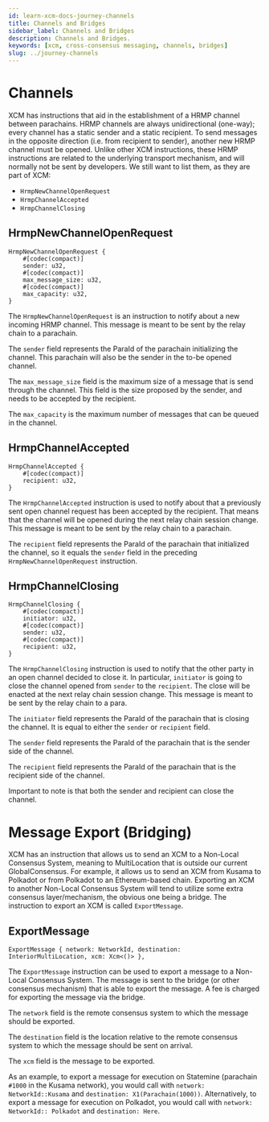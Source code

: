 ```yaml
---
id: learn-xcm-docs-journey-channels
title: Channels and Bridges
sidebar_label: Channels and Bridges
description: Channels and Bridges.
keywords: [xcm, cross-consensus messaging, channels, bridges]
slug: ../journey-channels
---
```


# Channels

XCM has instructions that aid in the establishment of a HRMP channel between parachains. HRMP
channels are always unidirectional (one-way); every channel has a static sender and a static
recipient. To send messages in the opposite direction (i.e. from recipient to sender), another new
HRMP channel must be opened. Unlike other XCM instructions, these HRMP instructions are related to
the underlying transport mechanism, and will normally not be sent by developers. We still want to
list them, as they are part of XCM:

- `HrmpNewChannelOpenRequest`
- `HrmpChannelAccepted`
- `HrmpChannelClosing`

## HrmpNewChannelOpenRequest

```rust,noplayground
HrmpNewChannelOpenRequest {
    #[codec(compact)]
    sender: u32,
    #[codec(compact)]
    max_message_size: u32,
    #[codec(compact)]
    max_capacity: u32,
}
```

The `HrmpNewChannelOpenRequest` is an instruction to notify about a new incoming HRMP channel. This
message is meant to be sent by the relay chain to a parachain.

The `sender` field represents the ParaId of the parachain initializing the channel. This parachain
will also be the sender in the to-be opened channel.

The `max_message_size` field is the maximum size of a message that is send through the channel. This
field is the size proposed by the sender, and needs to be accepted by the recipient.

The `max_capacity` is the maximum number of messages that can be queued in the channel.

## HrmpChannelAccepted

```rust,noplayground
HrmpChannelAccepted {
    #[codec(compact)]
    recipient: u32,
}
```

The `HrmpChannelAccepted` instruction is used to notify about that a previously sent open channel
request has been accepted by the recipient. That means that the channel will be opened during the
next relay chain session change. This message is meant to be sent by the relay chain to a parachain.

The `recipient` field represents the ParaId of the parachain that initialized the channel, so it
equals the `sender` field in the preceding `HrmpNewChannelOpenRequest` instruction.

## HrmpChannelClosing

```rust,noplayground
HrmpChannelClosing {
    #[codec(compact)]
    initiator: u32,
    #[codec(compact)]
    sender: u32,
    #[codec(compact)]
    recipient: u32,
}
```

The `HrmpChannelClosing` instruction is used to notify that the other party in an open channel
decided to close it. In particular, `initiator` is going to close the channel opened from `sender`
to the `recipient`. The close will be enacted at the next relay chain session change. This message
is meant to be sent by the relay chain to a para.

The `initiator` field represents the ParaId of the parachain that is closing the channel. It is
equal to either the `sender` or `recipient` field.

The `sender` field represents the ParaId of the parachain that is the sender side of the channel.

The `recipient` field represents the ParaId of the parachain that is the recipient side of the
channel.

Important to note is that both the sender and recipient can close the channel.

# Message Export (Bridging)

XCM has an instruction that allows us to send an XCM to a Non-Local Consensus System, meaning to
MultiLocation that is outside our current GlobalConsensus. For example, it allows us to send an XCM
from Kusama to Polkadot or from Polkadot to an Ethereum-based chain. Exporting an XCM to another
Non-Local Consensus System will tend to utilize some extra consensus layer/mechanism, the obvious
one being a bridge. The instruction to export an XCM is called `ExportMessage`.

## ExportMessage

```rust,noplayground
ExportMessage { network: NetworkId, destination: InteriorMultiLocation, xcm: Xcm<()> },
```

The `ExportMessage` instruction can be used to export a message to a Non-Local Consensus System. The
message is sent to the bridge (or other consensus mechanism) that is able to export the message. A
fee is charged for exporting the message via the bridge.

The `network` field is the remote consensus system to which the message should be exported.

The `destination` field is the location relative to the remote consensus system to which the message
should be sent on arrival.

The `xcm` field is the message to be exported.

As an example, to export a message for execution on Statemine (parachain `#1000` in the Kusama
network), you would call with `network: NetworkId::Kusama` and `destination: X1(Parachain(1000))`.
Alternatively, to export a message for execution on Polkadot, you would call with
`network: NetworkId:: Polkadot` and `destination: Here`.
